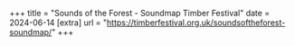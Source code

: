 +++
title = "Sounds of the Forest - Soundmap  Timber Festival"
date = 2024-06-14
[extra]
url = "https://timberfestival.org.uk/soundsoftheforest-soundmap/"
+++
